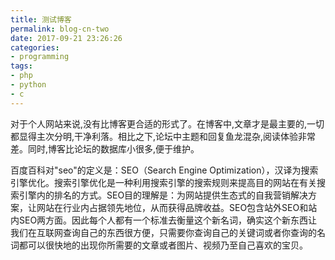 ```yaml
---
title: 测试博客
permalink: blog-cn-two
date: 2017-09-21 23:26:26
categories:
- programming
tags:
- php
- python
- c
---
```


对于个人网站来说,没有比博客更合适的形式了。在博客中,文章才是最主要的,一切都显得主次分明,干净利落。相比之下,论坛中主题和回复鱼龙混杂,阅读体验非常差。同时,博客比论坛的数据库小很多,便于维护。
<!--more-->
百度百科对"seo"的定义是：SEO（Search Engine Optimization），汉译为搜索引擎优化。搜索引擎优化是一种利用搜索引擎的搜索规则来提高目的网站在有关搜索引擎内的排名的方式。SEO目的理解是：为网站提供生态式的自我营销解决方案，让网站在行业内占据领先地位，从而获得品牌收益。SEO包含站外SEO和站内SEO两方面。因此每个人都有一个标准去衡量这个新名词，确实这个新东西让我们在互联网查询自己的东西很方便，只需要你查询自己的关键词或者你查询的名词都可以很快地的出现你所需要的文章或者图片、视频乃至自己喜欢的宝贝。